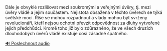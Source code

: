 
Dále je obvyklé rozlišovat mezi soukromými a veřejnými úvěry, tj. mezi úvěry vládě a jejím součástem. Nejistota obsažená v těchto úvěrech se týká světské moci. Říše se mohou rozpadnout a vlády mohou být svrženy revolucionáři, kteří nejsou ochotni převzít odpovědnost za dluhy vytvořené jejich předchůdci. Kromě toho již bylo zdůrazněno, že ve všech druzích dlouhodobých úvěrů vládě existuje cosi zásadně špatného.

[🔊 Poslechnout audio](/data/7-paragraphs/audio/chapter_96/para_001-Dle-je-obvykl-rozliovat-mezi-soukrommi-a-veej.mp3)
